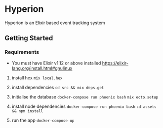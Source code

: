 # Hyperion

Hyperion is an Elixir based event tracking system

## Getting Started

### Requirements

* You must have Elixir v1.12 or above installed https://elixir-lang.org/install.html#gnulinux

1. install hex
`mix local.hex`

2. install dependencies
`cd src && mix deps.get`

3. initialise the database
`docker-compose run phoenix bash`
`mix ecto.setup`

4. install node dependencies
`docker-compose run phoenix bash`
`cd assets && npm install`

5. run the app
`docker-compose up`